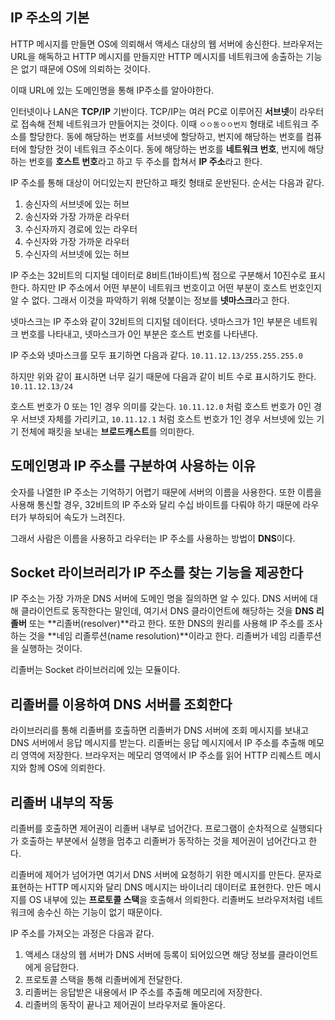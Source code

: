 ## IP 주소의 기본

HTTP 메시지를 만들면 OS에 의뢰해서 액세스 대상의 웹 서버에 송신한다. 브라우저는 URL을 해독하고 HTTP 메시지를 만들지만 HTTP 메시지를 네트워크에 송출하는 기능은 없기 때문에 OS에 의뢰하는 것이다.

이때 URL에 있는 도메인명을 통해 IP주소를 알아야한다.

인터넷이나 LAN은 **TCP/IP** 기반이다. TCP/IP는 여러 PC로 이루어진 **서브넷**이 라우터로 접속해 전체 네트워크가 만들어지는 것이다. 이때 `ㅇㅇ동ㅇㅇ번지` 형태로 네트워크 주소를 할당한다. 동에 해당하는 번호를 서브넷에 할당하고, 번지에 해당하는 번호를 컴퓨터에 할당한 것이 네트워크 주소이다. 동에 해당하는 번호를 **네트워크 번호**, 번지에 해당하는 번호를 **호스트 번호**라고 하고 두 주소를 합쳐서 **IP 주소**라고 한다.

IP 주소를 통해 대상이 어디있는지 판단하고 패킷 형태로 운반된다. 순서는 다음과 같다.

1. 송신자의 서브넷에 있는 허브
2. 송신자와 가장 가까운 라우터
3. 수신자까지 경로에 있는 라우터
4. 수신자와 가장 가까운 라우터
5. 수신자의 서브넷에 있는 허브



IP 주소는 32비트의 디지털 데이터로 8비트(1바이트)씩 점으로 구분해서 10진수로 표시한다. 하지만 IP 주소에서 어떤 부분이 네트워크 번호이고 어떤 부분이 호스트 번호인지 알 수 없다. 그래서 이것을 파악하기 위해 덧붙이는 정보를 **넷마스크**라고 한다.

넷마스크는 IP 주소와 같이 32비트의 디지털 데이터다. 넷마스크가 1인 부분은 네트워크 번호를 나타내고, 넷마스크가 0인 부분은 호스트 번호를 나타낸다.

IP 주소와 넷마스크를 모두 표기하면 다음과 같다. `10.11.12.13/255.255.255.0`

하지만 위와 같이 표시하면 너무 길기 때문에 다음과 같이 비트 수로 표시하기도 한다. `10.11.12.13/24`

호스트 번호가 0 또는 1인 경우 의미를 갖는다. `10.11.12.0` 처럼 호스트 번호가 0인 경우 서브넷 자체를 가리키고, `10.11.12.1` 처럼 호스트 번호가 1인 경우 서브넷에 있는 기기 전체에 패킷을 보내는 **브로드캐스트**를 의미한다.



## 도메인명과 IP 주소를 구분하여 사용하는 이유

숫자를 나열한 IP 주소는 기억하기 어렵기 때문에 서버의 이름을 사용한다. 또한 이름을 사용해 통신할 경우, 32비트의 IP 주소와 달리 수십 바이트를 다뤄야 하기 때문에 라우터가 부하되어 속도가 느려진다.

그래서 사람은 이름을 사용하고 라우터는 IP 주소를 사용하는 방법이 **DNS**이다.



## Socket 라이브러리가 IP 주소를 찾는 기능을 제공한다

IP 주소는 가장 가까운 DNS 서버에 도메인 명을 질의하면 알 수 있다. DNS 서버에 대해 클라이언트로 동작한다는 말인데, 여기서 DNS 클라이언트에 해당하는 것을 **DNS 리졸버** 또는 **리졸버(resolver)**라고 한다. 또한 DNS의 원리를 사용해 IP 주소를 조사하는 것을 **네임 리졸루션(name resolution)**이라고 한다. 리졸버가 네임 리졸루션을 실행하는 것이다.

리졸버는 Socket 라이브러리에 있는 모듈이다.



## 리졸버를 이용하여 DNS 서버를 조회한다

라이브러리를 통해 리졸버를 호출하면 리졸버가 DNS 서버에 조회 메시지를 보내고 DNS 서버에서 응답 메시지를 받는다. 리졸버는 응답 메시지에서 IP 주소를 추출해 메모리 영역에 저장한다. 브라우저는 메모리 영역에서 IP 주소를 읽어 HTTP 리퀘스트 메시지와 함께 OS에 의뢰한다.



## 리졸버 내부의 작동

리졸버를 호출하면 제어권이 리졸버 내부로 넘어간다. 프로그램이 순차적으로 실행되다가 호출하는 부분에서 실행을 멈추고 리졸버가 동작하는 것을 제어권이 넘어간다고 한다.

리졸버에 제어가 넘어가면 여기서 DNS 서버에 요청하기 위한 메시지를 만든다. 문자로 표현하는 HTTP 메시지와 달리 DNS 메시지는 바이너리 데이터로 표현한다. 만든 메시지를 OS 내부에 있는 **프로토콜 스택**을 호출해서 의뢰한다. 리졸버도 브라우저처럼 네트워크에 송수신 하는 기능이 없기 때문이다.

IP 주소를 가져오는 과정은 다음과 같다.

1. 액세스 대상의 웹 서버가 DNS 서버에 등록이 되어있으면 해당 정보를 클라이언트에게 응답한다.
2. 프로토콜 스택을 통해 리졸버에게 전달한다.
3. 리졸버는 응답받은 내용에서 IP 주소를 추출해 메모리에 저장한다.
4. 리졸버의 동작이 끝나고 제어권이 브라우저로 돌아온다.